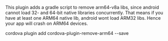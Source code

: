 This plugin adds a gradle script to remove arm64-v8a libs, since android cannot load 32- and 64-bit native libraries concurrently.
That means if you have at least one ARM64 native lib, android wont load ARM32 libs. Hence your app will crash on ARM64 devices.

cordova plugin add cordova-plugin-remove-arm64 --save